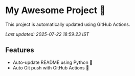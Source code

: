# My Awesome Project 🚀

This project is automatically updated using GitHub Actions.

_Last updated: 2025-07-22 18:59:23 IST_

## Features
- Auto-update README using Python 🐍
- Auto Git push with GitHub Actions 🤖
